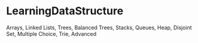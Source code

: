 # LearningDataStructure
Arrays, Linked Lists, Trees, Balanced Trees, Stacks, Queues, Heap, Disjoint Set, Multiple Choice, Trie, Advanced
